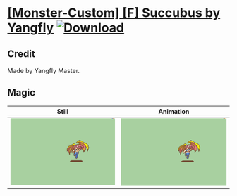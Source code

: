 # [\[Monster-Custom\] \[F\] Succubus by Yangfly](./) [![Download](https://img.shields.io/badge/Download--red?style=social&logo=github)](https://minhaskamal.github.io/DownGit/#/home?url=https://github.com/Klokinator/FE-Repo/tree/main/Battle%20Animations%2FMonsters%20-%20Dragons%20and%20Special%2F%5BMonster-Custom%5D%20%5BF%5D%20Succubus%20by%20Yangfly%2F6.%20Magic)

## Credit

Made by Yangfly Master.

## Magic

| Still | Animation |
| :---: | :-------: |
| ![Magic still](./Magic_000.png) | ![Magic animation](./Magic.gif) |
